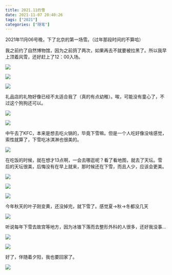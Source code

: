 ```yaml
---
title: 2021.11的雪
date: 2021-11-07 20:40:26
tags: ["2021"]
categories: ["随笔"]
---
```


2021年11月06号晚，下了北京的第一场雪。（过年那段时间的不算哈）

我之前约了自然博物馆，因为之前鸽了两次，如果再去不就要被拉黑了。所以我早上顶着风雪，还好赶上了12：00入场。

<!--more-->

![](1.jpg)
</br>

![](2.jpg)
</br>

![](3.jpg)

礼品店的礼物好像已经不太适合我了（真的有点幼稚）。唉，可能没有童心了，不过这个狗狗还可以。

![](4.jpg)
</br>

![](6.jpg)

中午去了KFC，本来是想去吃火锅的，毕竟下雪嘛。但是一个人吃好像没啥感觉，索性就算了，下雪吃冰淇淋也很美的。

![](5.jpg)

在吃饭的时候，就在想才13点啊，一会去哪逛呢？看了看地图，就去了天坛。雪后的天坛很美，后悔没有在早上就来，那时候还在下雪，而且人少，应该会更美。

![](7.jpg)
</br>

![](8.jpg)
</br>

![](9.jpg)

今年秋天的叶子刚变黄，还没掉完，就下雪了。感觉夏->秋->冬都没几天

![](10.jpg)

听说每年下雪去故宫等地方，因为冰锥下落而去整形外科的人很多，还好我没事...

![](11.jpg)
</br>

![](12.jpg)

好了，伴随着夕阳，我也要回家了。

![](13.jpg)
</br>